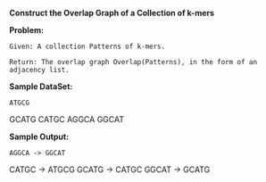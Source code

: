 **Construct the Overlap Graph of a Collection of k-mers**

**Problem:**
	
	Given: A collection Patterns of k-mers.
	
	Return: The overlap graph Overlap(Patterns), in the form of an adjacency list.
	
**Sample DataSet:**
	
	ATGCG
GCATG
CATGC
AGGCA
GGCAT

**Sample Output:**
	
	AGGCA -> GGCAT
CATGC -> ATGCG
GCATG -> CATGC
GGCAT -> GCATG

